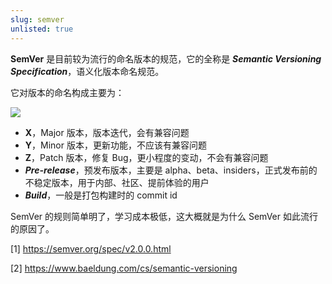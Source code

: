 ```yaml
---
slug: semver
unlisted: true
---
```


**SemVer** 是目前较为流行的命名版本的规范，它的全称是 ***Semantic Versioning Specification***，语义化版本命名规范。

它对版本的命名构成主要为：

![](https://img.wukaipeng.com/2023/12/02-121838-fgspwF-69471449da064500ad3a1486302897e1.png)

- **X**，Major 版本，版本迭代，会有兼容问题
- **Y**，Minor 版本，更新功能，不应该有兼容问题
- **Z**，Patch 版本，修复 Bug，更小程度的变动，不会有兼容问题
- ***Pre-release***，预发布版本，主要是 alpha、beta、insiders，正式发布前的不稳定版本，用于内部、社区、提前体验的用户
- ***Build***，一般是打包构建时的 commit id

SemVer 的规则简单明了，学习成本极低，这大概就是为什么 SemVer 如此流行的原因了。


[1] https://semver.org/spec/v2.0.0.html

[2] https://www.baeldung.com/cs/semantic-versioning